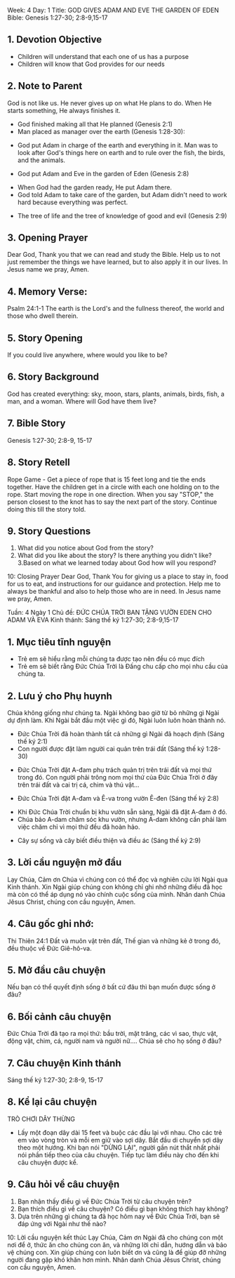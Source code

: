 Week: 4
Day: 1
Title: GOD GIVES ADAM AND EVE THE GARDEN OF EDEN
Bible: Genesis 1:27-30; 2:8-9,15-17
## 1. Devotion Objective
- Children will understand that each one of us has a purpose
- Children will know that God provides for our needs

## 2. Note to Parent
God is not like us. He never gives up on what He plans to do. When He starts something, He always finishes it.
* God finished making all that He planned (Genesis 2:1)
* Man placed as manager over the earth (Genesis 1:28-30):
- God put Adam in charge of the earth and everything in it. Man was to look after God's things here on earth and to rule over the fish, the birds, and the animals.
* God put Adam and Eve in the garden of Eden (Genesis 2:8)
- When God had the garden ready, He put Adam there.
- God told Adam to take care of the garden, but Adam didn't need to work hard because everything was perfect.
* The tree of life and the tree of knowledge of good and evil (Genesis 2:9)

## 3. Opening Prayer
Dear God, Thank you that we can read and study the Bible. Help us to not just remember the things we have learned, but to also apply it in our lives. In Jesus name we pray, Amen.

## 4. Memory Verse:
Psalm 24:1-1 The earth is the Lord's and the fullness thereof, the world and those who dwell therein.

## 5. Story Opening
If you could live anywhere, where would you like to be?

## 6. Story Background
God has created everything: sky, moon, stars, plants, animals, birds, fish, a man, and a woman. Where will God have them live?

## 7. Bible Story
Genesis 1:27-30; 2:8-9, 15-17

## 8. Story Retell
Rope Game - Get a piece of rope that is 15 feet long and tie the ends together. Have the children get in a circle with each one holding on to the rope. Start moving the rope in one direction. When you say "STOP," the person closest to the knot has to say the next part of the story. Continue doing this till the story told.

## 9. Story Questions

1. What did you notice about God from the story?
2. What did you like about the story? Is there anything you didn't like?
3.Based on what we learned today about God how will you respond?

10: Closing Prayer
Dear God, Thank You for giving us a place to stay in, food for us to eat, and instructions for our guidance and protection. Help me to always be thankful and also to help those who are in need. In Jesus name we pray, Amen.

Tuần: 4
Ngày 1
Chủ đề: ĐỨC CHÚA TRỜI BAN TẶNG VƯỜN EDEN CHO ADAM VÀ EVA
Kinh thánh: Sáng thế ký 1:27-30; 2:8-9,15-17

## 1. Mục tiêu tĩnh nguyện
- Trẻ em sẽ hiểu rằng mỗi chúng ta được tạo nên đều có mục đích
- Trẻ em sẽ biết rằng Đức Chúa Trời là Đấng chu cấp cho mọi nhu cầu của chúng ta.

## 2. Lưu ý cho Phụ huynh
Chúa không giống như chúng ta. Ngài không bao giờ từ bỏ những gì Ngài dự định làm. Khi Ngài bắt đầu một việc gì đó, Ngài luôn luôn hoàn thành nó.
* Đức Chúa Trời đã hoàn thành tất cả những gì Ngài đã hoạch định (Sáng thế ký 2:1)
* Con người được đặt làm người cai quản trên trái đất (Sáng thế ký 1:28-30)
- Đức Chúa Trời đặt A-đam phụ trách quản trị trên trái đất và mọi thứ trong đó. Con người phải trông nom mọi thứ của Đức Chúa Trời ở đây trên trái đất và cai trị cá, chim và thú vật...
* Đức Chúa Trời đặt A-đam và Ê-va trong vườn Ê-đen (Sáng thế ký 2:8)
- Khi Đức Chúa Trời chuẩn bị khu vườn sẵn sàng, Ngài đã đặt A-đam ở đó.
- Chúa bảo A-dam chăm sóc khu vườn, nhưng A-dam không cần phải làm việc chăm chỉ vì mọi thứ đều đã hoàn hảo.
* Cây sự sống và cây biết điều thiện và điều ác (Sáng thế ký 2:9)

## 3. Lời cầu nguyện mở đầu
Lạy Chúa, Cảm ơn Chúa vì chúng con có thể đọc và nghiên cứu lời Ngài qua Kinh thánh. Xin Ngài giúp chúng con không chỉ ghi nhớ những điều đã học mà còn có thể áp dụng nó vào chính cuộc sống của mình. Nhân danh Chúa Jêsus Christ, chúng con cầu nguyện, Amen.

## 4. Câu gốc ghi nhớ:
Thi Thiên 24:1
 Đất và muôn vật trên đất, Thế gian và những kẻ ở trong đó, đều thuộc về Đức Giê-hô-va.

## 5. Mở đầu câu chuyện
Nếu bạn có thể quyết định sống ở bất cứ đâu thì bạn muốn được sống ở đâu?

## 6. Bối cảnh câu chuyện
Đức Chúa Trời đã tạo ra mọi thứ: bầu trời, mặt trăng, các vì sao, thực vật, động vật, chim, cá, người nam và người nữ.... Chúa sẽ cho họ sống ở đâu?

## 7. Câu chuyện Kinh thánh
Sáng thế ký 1:27-30; 2:8-9, 15-17

## 8. Kể lại câu chuyện
TRÒ CHƠI DÂY THỪNG
- Lấy một đoạn dây dài 15 feet và buộc các đầu lại với nhau. Cho các trẻ em vào vòng tròn và mỗi em giữ vào sợi dây. Bắt đầu di chuyển sợi dây theo một hướng. Khi bạn nói "DỪNG LẠI", người gần nút thắt nhất phải nói phần tiếp theo của câu chuyện. Tiếp tục làm điều này cho đến khi câu chuyện được kể.

## 9. Câu hỏi về câu chuyện

1. Bạn nhận thấy điều gì về Đức Chúa Trời từ câu chuyện trên?
2. Bạn thích điều gì về câu chuyện? Có điều gì bạn không thích hay không?
3. Dựa trên những gì chúng ta đã học hôm nay về Đức Chúa Trời, bạn sẽ đáp ứng với Ngài như thế nào?

10: Lời cầu nguyện kết thúc
Lạy Chúa, Cảm ơn Ngài đã cho chúng con một nơi để ở, thức ăn cho chúng con ăn, và những lời chỉ dẫn, hướng dẫn và bảo vệ chúng con. Xin giúp chúng con luôn biết ơn và cũng là để giúp đỡ những người đang gặp khó khăn hơn mình. Nhân danh Chúa Jêsus Christ, chúng con cầu nguyện, Amen.
